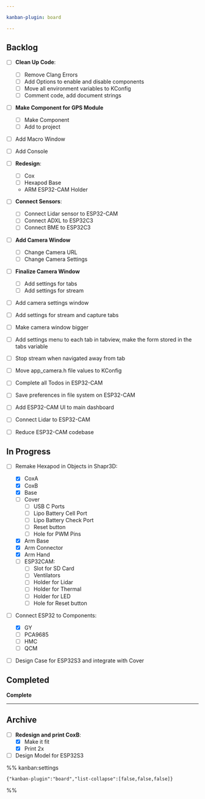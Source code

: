 ```yaml
---

kanban-plugin: board

---
```


## Backlog

- [ ] **Clean Up Code**:
	- [ ] Remove Clang Errors
	- [ ] Add Options to enable and disable components
	- [ ] Move all environment variables to KConfig
	- [ ] Comment code, add document strings
- [ ] **Make Component for GPS Module**
	- [ ] Make Component
	- [ ] Add to project
- [ ] Add Macro Window
- [ ] Add Console
- [ ] **Redesign**:
	- [ ] Cox
	- [ ] Hexapod Base
	- ARM ESP32-CAM Holder
- [ ] **Connect Sensors**:
	- [ ] Connect Lidar sensor to ESP32-CAM
	- [ ] Connect ADXL to ESP32C3
	- [ ] Connect BME to ESP32C3
- [ ] **Add Camera Window**
	- [ ] Change Camera URL
	- [ ] Change Camera Settings
- [ ] **Finalize Camera Window**
	- [ ] Add settings for tabs
	- [ ] Add settings for stream
- [ ] Add camera settings window
- [ ] Add settings for stream and capture tabs
- [ ] Make camera window bigger
- [ ] Add settings menu to each tab in tabview, make the form stored in the tabs variable
- [ ] Stop stream when navigated away from tab
- [ ] Move app_camera.h file values to KConfig
- [ ] Complete all Todos in ESP32-CAM
- [ ] Save preferences in file system on ESP32-CAM
- [ ] Add ESP32-CAM UI to main dashboard
- [ ] Connect Lidar to ESP32-CAM
- [ ] Reduce ESP32-CAM codebase


## In Progress

- [ ] Remake Hexapod in Objects in Shapr3D:
	- [x] CoxA
	- [x] CoxB
	- [x] Base
	- [ ] Cover
		- [ ] USB C Ports
		- [ ] Lipo Battery Cell Port
		- [ ] Lipo Battery Check Port
		- [ ] Reset button
		- [ ] Hole for PWM Pins
	- [x] Arm Base
	- [x] Arm Connector
	- [x] Arm Hand
	- [ ] ESP32CAM:
		- [ ] Slot for SD Card
		- [ ] Ventilators
		- [ ] Holder for Lidar
		- [ ] Holder for Thermal
		- [ ] Holder for LED
		- [ ] Hole for Reset button
- [ ] Connect ESP32 to Components:
	- [x] GY
	- [ ] PCA9685
	- [ ] HMC
	- [ ] QCM
- [ ] Design Case for ESP32S3 and integrate with Cover


## Completed

**Complete**


***

## Archive

- [ ] **Redesign and print CoxB**:
	- [x] Make it fit
	- [x] Print 2x
- [ ] Design Model for ESP32S3

%% kanban:settings
```
{"kanban-plugin":"board","list-collapse":[false,false,false]}
```
%%